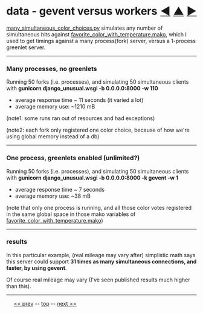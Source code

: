 data - gevent versus workers <span style="float:right;">[&#x25C0;](19.md) [&#x25B2;](../README.md) [&#x25BA;](21.md)</span>
=========

[many_simultaneous_color_choices.py](https://github.com/BrentNoorda/django_unusual/blob/master/demos/many_simultaneous_color_choices.py) simulates any number of simultaneous hits against [favorite_color_with_temperature.mako](https://github.com/BrentNoorda/django_unusual/blob/master/django_unusual/mako/examples/favorite_color_with_temperature.mako), which I used to get timings against a many process(fork) server, versus a 1-process greenlet server.

------------------------

### Many processes, no greenlets

Running 50 forks (i.e. processes), and simulating 50 simultaneous clients with __gunicorn django_unusual.wsgi -b 0.0.0.0:8000 -w 110__

* average response time ~ 11 seconds (it varied a lot)
* average memory use: ~1210 mB

(note1: some runs ran out of resources and had exceptions)

(note2: each fork only registered one color choice, because of how we're using global memory instead of a db)

------------------------

### One process, greenlets enabled (unlimited?)

Running 50 forks (i.e. processes), and simulating 50 simultaneous clients with __gunicorn django_unusual.wsgi -b 0.0.0.0:8000 -k gevent -w 1__

* average response time ~ 7 seconds
* average memory use: ~38 mB

(note that only one process is running, and all those color votes registered in the same global space in those mako variables of [favorite_color_with_temperature.mako](https://github.com/BrentNoorda/django_unusual/blob/master/django_unusual/mako/examples/favorite_color_with_temperature.mako))

------------------------

### results

In this particular example,  (real mileage may vary after) simplistic math says this server could support __31 times as many simultaneous connections, and faster, by using gevent__.

Of course real mileage may vary (I've seen published results much higher than this).

------

&nbsp;&nbsp;&nbsp;&nbsp; [&lt;&lt; prev](19.md) -- [top](../README.md) -- [next &gt;&gt;](21.md)